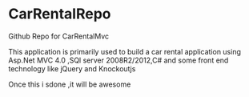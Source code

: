 CarRentalRepo
=============

Github Repo for CarRentalMvc

This application is primarily used to build a car rental application using Asp.Net MVC 4.0 ,SQl server 2008R2/2012,C# and some front end technology like jQuery and Knockoutjs

Once this i sdone ,it will be awesome
